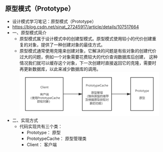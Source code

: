 ## 原型模式（Prototype）
+ 设计模式学习笔记：原型模式（Prototype）
+ https://blog.csdn.net/sinat_27245917/article/details/107517664
+ 一、原型模式简介
    - 原型模式属于设计模式中的创建型模式。原型模式使用较小的代价创建重复的对象，提供了一种创建对象的最佳方式。
    - 原型模式通常使用克隆来创建对象，它解决的问题是有些对象的创建代价过大的问题，例如一个对象需要花费较大的代价查询数据库后创建，
      这种情况我们就可以缓存这个对象，下一次创建时直接返回它的克隆，需要时再更新数据库，以此来减少数据库的调用。
  ![img.png](img.png)
+ 二、实现方式
    - 代码实现共有三个类：
      - Prototype： 原型
      - PrototypeCache： 原型管理类
      - Client： 客户端

